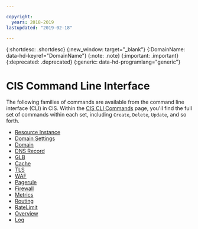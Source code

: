 ```yaml
---

copyright:
  years: 2018-2019
lastupdated: "2019-02-18"

---
```


{:shortdesc: .shortdesc}
{:new_window: target="_blank"}
{:DomainName: data-hd-keyref="DomainName"}
{:note: .note}
{:important: .important}
{:deprecated: .deprecated}
{:generic: data-hd-programlang="generic"}


# CIS Command Line Interface
The following families of commands are available from the command line interface (CLI) in CIS. Within the [CIS CLI Commands](/docs/cis-cli-plugin?topic=cis-cli-plugin-cis-cli-commands#cis-cli-commands) page, you'll find the full set of commands within each set, including `Create`, `Delete`, `Update`, and so forth.
  
  * [Resource Instance](/docs/cis-cli-plugin?topic=cis-cli-plugin-cis-cli-commands#resource-instance)
  * [Domain Settings](/docs/cis-cli-plugin?topic=cis-cli-plugin-cis-cli-commands#domain-settings)
  * [Domain](/docs/cis-cli-plugin?topic=cis-cli-plugin-cis-cli-commands#domain)
  * [DNS Record](/docs/cis-cli-plugin?topic=cis-cli-plugin-cis-cli-commands#dns-record)
  * [GLB](/docs/cis-cli-plugin?topic=cis-cli-plugin-cis-cli-commands#glb)
  * [Cache](/docs/cis-cli-plugin?topic=cis-cli-plugin-cis-cli-commands#cache)
  * [TLS](/docs/cis-cli-plugin?topic=cis-cli-plugin-cis-cli-commands#tls)
  * [WAF](/docs/cis-cli-plugin?topic=cis-cli-plugin-cis-cli-commands#waf)
  * [Pagerule](/docs/cis-cli-plugin?topic=cis-cli-plugin-cis-cli-commands#pagerule)
  * [Firewall](/docs/cis-cli-plugin?topic=cis-cli-plugin-cis-cli-commands#firewall)
  * [Metrics](/docs/cis-cli-plugin?topic=cis-cli-plugin-cis-cli-commands#metrics)
  * [Routing](/docs/cis-cli-plugin?topic=cis-cli-plugin-cis-cli-commands#routing)
  * [RateLimit](/docs/cis-cli-plugin?topic=cis-cli-plugin-cis-cli-commands#ratelimit)
  * [Overview](/docs/cis-cli-plugin?topic=cis-cli-plugin-cis-cli-commands#overview)
  * [Log](/docs/cis-cli-plugin?topic=cis-cli-plugin-cis-cli-commands#log)
